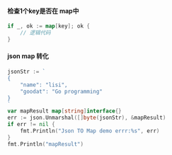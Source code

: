 #### 检查1个key是否在 map中
```go
if _, ok := map[key]; ok {
    // 逻辑代码
}
```

#### json map 转化
```go
jsonStr := `
{
    "name": "lisi",
    "goodat": "Go programming"
}
`
var mapResult map[string]interface{}
err := json.Unmarshal([]byte(jsonStr), &mapResult)
if err != nil {
    fmt.Println("Json TO Map demo errr:%s", err)
}
fmt.Println("mapResult")
```
